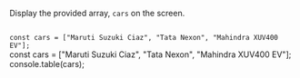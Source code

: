 Display the provided array, `cars` on the screen.

<codeblock language="javascript" type="exercise" testMode="fixedInput">
<code>
const cars = ["Maruti Suzuki Ciaz", "Tata Nexon", "Mahindra XUV400 EV"];
</code>

<solution>
const cars = ["Maruti Suzuki Ciaz", "Tata Nexon", "Mahindra XUV400 EV"];
console.table(cars);
</solution>
</codeblock>